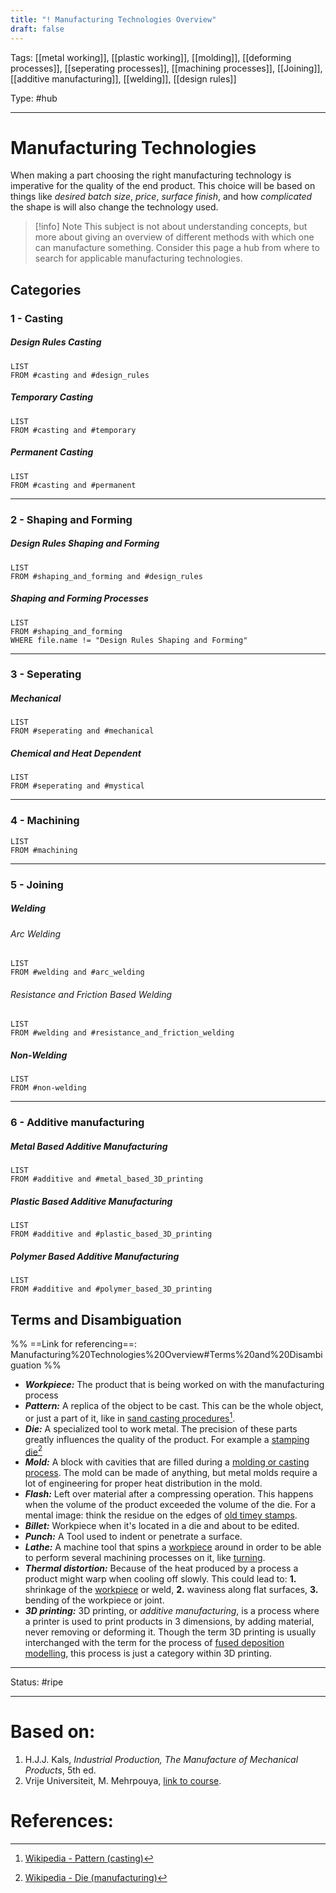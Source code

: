 ```yaml
---
title: "! Manufacturing Technologies Overview"
draft: false
---
```

Tags: [[metal working]], [[plastic working]], [[molding]], [[deforming processes]], [[seperating processes]], [[machining processes]], [[Joining]], [[additive manufacturing]], [[welding]], [[design rules]]

Type: #hub

---
# Manufacturing Technologies
When making a part choosing the right manufacturing technology is imperative for the quality of the end product. This choice will be based on things like _desired batch size_, _price_, _surface finish_, and how _complicated_ the shape is will also change the technology used.

>[!info] Note
>This subject is not about understanding concepts, but more about giving an overview of different methods with which one can manufacture something. Consider this page a hub from where to search for applicable manufacturing technologies.

## Categories
### 1 - Casting
##### Design Rules Casting
```dataview
LIST
FROM #casting and #design_rules
```
##### Temporary Casting
```dataview
LIST
FROM #casting and #temporary
```
##### Permanent Casting
```dataview
LIST
FROM #casting and #permanent
```
---
### 2 - Shaping and Forming
##### Design Rules Shaping and Forming
```dataview
LIST
FROM #shaping_and_forming and #design_rules
```
##### Shaping and Forming Processes
```dataview
LIST
FROM #shaping_and_forming 
WHERE file.name != "Design Rules Shaping and Forming"
```

---
### 3 - Seperating
##### Mechanical
```dataview
LIST
FROM #seperating and #mechanical
```
##### Chemical and Heat Dependent
```dataview
LIST
FROM #seperating and #mystical
```
---
### 4 - Machining
```dataview
LIST
FROM #machining
```
---
### 5 - Joining
##### Welding
###### Arc Welding
```dataview
LIST
FROM #welding and #arc_welding
```
###### Resistance and Friction Based Welding
```dataview
LIST
FROM #welding and #resistance_and_friction_welding
```
##### Non-Welding
```dataview
LIST
FROM #non-welding
```
---
### 6 - Additive manufacturing
##### Metal Based Additive Manufacturing
```dataview
LIST
FROM #additive and #metal_based_3D_printing
```

##### Plastic Based Additive Manufacturing
```dataview
LIST
FROM #additive and #plastic_based_3D_printing
```

##### Polymer Based Additive Manufacturing
```dataview
LIST
FROM #additive and #polymer_based_3D_printing
```
## Terms and Disambiguation
%%
==Link for referencing==:
Manufacturing%20Technologies%20Overview#Terms%20and%20Disambiguation
%%
- ___Workpiece:___ The product that is being worked on with the manufacturing process
- ___Pattern:___ A replica of the object to be cast. This can be the whole object, or just a part of it, like in [sand casting procedures](Sand%20Casting.md)[^pattern]. 
- ___Die:___ A specialized tool to work metal. The precision of these parts greatly influences the quality of the product. For example a [stamping die](https://en.wikipedia.org/wiki/File:ProgressiveDieToyota-strip-scrap.jpg)[^die]
- ___Mold:___ A block with cavities that are filled during a [molding or casting process](#1%20-%20casting). The mold can be made of anything, but metal molds require a lot of engineering for proper heat distribution in the mold.
- ___Flash:___ Left over material after a compressing operation. This happens when the volume of the product exceeded the volume of the die. For a mental image: think the residue on the edges of [old timey stamps](https://upload.wikimedia.org/wikipedia/en/7/71/WilliamStoughton-personalseal.jpg).
- ___Billet:___ Workpiece when it's located in a die and about to be edited.
- ___Punch:___ A Tool used to indent or penetrate a surface.
- ___Lathe:___ A machine tool that spins a [workpiece](!%20Manufacturing%20Technologies%20Overview.md#Terms%20and%20Disambiguation) around in order to be able to perform several machining processes on it, like [turning](Physical%20Machining%20Methods.md#turning).
- ___Thermal distortion:___ Because of the heat produced by a process a product might warp when cooling off slowly. This could lead to: __1.__ shrinkage of the [workpiece](!%20Manufacturing%20Technologies%20Overview.md#Terms%20and%20Disambiguation) or weld, __2.__ waviness along flat surfaces, __3.__ bending of the workpiece or joint.
- ___3D printing:___ 3D printing, or _additive manufacturing_, is a process where a printer is used to print products in 3 dimensions, by adding material, never removing or deforming it. Though the term 3D printing is usually interchanged with the term for the process of [fused deposition modelling](FDM%20-%20Fused%20Deposition%20Modeling.md), this process is just a category within 3D printing.




---
Status: #ripe

---
# Based on:
1. H.J.J. Kals, _Industrial Production, The Manufacture of Mechanical Products_, 5th ed.
2. Vrije Universiteit, M. Mehrpouya, [link to course](https://canvas.utwente.nl/courses/15351).

# References:
[^pattern]: [Wikipedia - Pattern (casting)](https://en.wikipedia.org/wiki/Pattern_(casting))
[^die]: [Wikipedia - Die (manufacturing)](https://en.wikipedia.org/wiki/Die_(manufacturing))